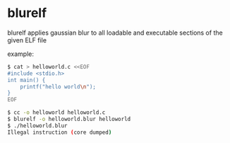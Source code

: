 # blurelf
blurelf applies gaussian blur to all loadable and executable sections of the given ELF file

example:

```sh
$ cat > helloworld.c <<EOF
#include <stdio.h>
int main() {
	printf("hello world\n");
}
EOF

$ cc -o helloworld helloworld.c
$ blurelf -o helloworld.blur helloworld
$ ./helloworld.blur
Illegal instruction (core dumped)
```
